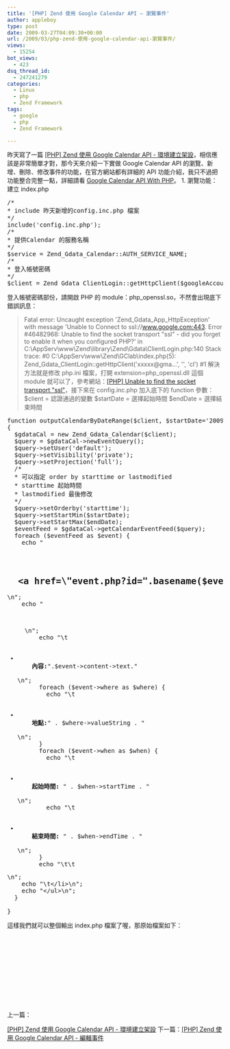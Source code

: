 ```yaml
---
title: '[PHP] Zend 使用 Google Calendar API – 瀏覽事件'
author: appleboy
type: post
date: 2009-03-27T04:09:30+00:00
url: /2009/03/php-zend-使用-google-calendar-api-瀏覽事件/
views:
  - 15254
bot_views:
  - 423
dsq_thread_id:
  - 247241279
categories:
  - Linux
  - php
  - Zend Framework
tags:
  - google
  - php
  - Zend Framework

---
```

昨天寫了一篇 [[PHP] Zend 使用 Google Calendar API - 環境建立架設][1]，相信應該是非常簡單才對，那今天來介紹一下實做 Google Calendar API 的瀏覽、新增、刪除、修改事件的功能，在官方網站都有詳細的 API 功能介紹，我只不過把功能整合完整一點，詳細請看 [Google Calendar API With PHP][2]。 1. 瀏覽功能：建立 index.php 

<pre class="brush: php; title: ; notranslate" title="">/*
* include 昨天新增的config.inc.php 檔案
*/
include('config.inc.php');
/*
* 提供Calendar 的服務名稱
*/
$service = Zend_Gdata_Calendar::AUTH_SERVICE_NAME;
/*
* 登入帳號密碼
*/
$client = Zend_Gdata_ClientLogin::getHttpClient($googleAccount, $googlePassword, $service);</pre>

<!--more--> 登入帳號密碼部份，請開啟 PHP 的 module：php_openssl.so，不然會出現底下錯誤訊息： 

> Fatal error: Uncaught exception 'Zend\_Gdata\_App\_HttpException' with message 'Unable to Connect to ssl://www.google.com:443. Error #46482968: Unable to find the socket transport "ssl" - did you forget to enable it when you configured PHP?' in C:\AppServ\www\Zend\library\Zend\Gdata\ClientLogin.php:140 Stack trace: #0 C:\AppServ\www\Zend\GClab\index.php(5): Zend\_Gdata_ClientLogin::getHttpClient('xxxxx@gma...', '', 'cl') #1 解決方法就是修改 php.ini 檔案，打開 extension=php_openssl.dll 這個 module 就可以了，參考網站：[[PHP] Unable to find the socket transport "ssl"][3]，接下來在 config.inc.php 加入底下的 function 參數： $client = 認證通過的變數 $startDate = 選擇起始時間 $endDate = 選擇結束時間 

<pre class="brush: php; title: ; notranslate" title="">function outputCalendarByDateRange($client, $startDate='2009-01-01',  $endDate='2009-12-31') 
{
  $gdataCal = new Zend_Gdata_Calendar($client);
  $query = $gdataCal->newEventQuery();
  $query->setUser('default');
  $query->setVisibility('private');
  $query->setProjection('full');
  /*
  * 可以指定 order by starttime or lastmodified 
  * starttime 起始時間
  * lastmodified 最後修改    
  */  
  $query->setOrderby('starttime');
  $query->setStartMin($startDate);
  $query->setStartMax($endDate);
  $eventFeed = $gdataCal->getCalendarEventFeed($query);
  foreach ($eventFeed as $event) {
    echo "

<h2>
  &lt;a href=\"event.php?id=".basename($event->id->text)."\">" . $event->title->text .  "&lt;/a>
</h2>\n";
    echo "

<ul>
  \n";
      echo "\t
  
  <li>
    <b>內容:</b>".$event->content->text."
  </li>\n";
      foreach ($event->where as $where) {
        echo "\t
  
  <li>
    <b>地點:</b>" . $where->valueString . "
  </li>\n";
      }  
      foreach ($event->when as $when) {
        echo "\t
  
  <li>
    <b>起始時間: </b>" . $when->startTime . "
  </li>\n";
        echo "\t
  
  <li>
    <b>結束時間: </b>" . $when->endTime . "
  </li>\n";
      } 
      echo "\t\t
</ul>\n";
    echo "\t&lt;/li>\n";
    echo "&lt;/ul>\n";
  }
  
}</pre> 這樣我們就可以整個輸出 index.php 檔案了喔，那原始檔案如下： 

<pre class="brush: php; title: ; notranslate" title=""><?php
include('config.inc.php');
$service = Zend_Gdata_Calendar::AUTH_SERVICE_NAME; // 提供Calendar 的服務名稱
$client = Zend_Gdata_ClientLogin::getHttpClient($googleAccount, $googlePassword, $service);
?>






<?php
outputCalendarByDateRange($client,'2009-01-01','2009-12-01');
?>

 </pre> 上一篇：

[[PHP] Zend 使用 Google Calendar API - 環境建立架設][1] 下一篇：[[PHP] Zend 使用 Google Calendar API - 編輯事件][4]

 [1]: http://blog.wu-boy.com/2009/03/26/1075/
 [2]: http://code.google.com/apis/calendar/docs/1.0/developers_guide_php.html
 [3]: http://blog.sunflier.com/?p=572
 [4]: http://blog.wu-boy.com/2009/03/28/1096/